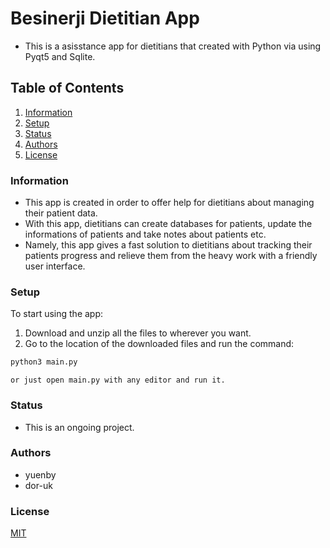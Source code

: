 # Besinerji Dietitian App
- This is a asisstance app for dietitians that created with Python via using Pyqt5 and Sqlite.

## Table of Contents
1. [Information](#GeneralInfo)
2. [Setup](#Setup)
3. [Status](#Status)
4. [Authors](#Authors)
5. [License](#License)

### Information <a name="GeneralInfo"></a>
- This app is created in order to offer help for dietitians about managing their patient data.
- With this app, dietitians can create databases for patients, update the informations of patients and take notes about patients etc.
- Namely, this app gives a fast solution to dietitians about tracking their patients progress and relieve them from the heavy work with a friendly user interface. 

### Setup <a name="Setup"></a>
To start using the app:
  1. Download and unzip all the files to wherever you want.
  2. Go to the location of the downloaded files and run the command:
  ```bash
  python3 main.py
  ``` 
    or just open main.py with any editor and run it.

### Status  <a name="Status"></a>
- This is an ongoing project.

### Authors  <a name="Authors"></a>
- yuenby
- dor-uk

### License  <a name="License"></a>
[MIT](https://choosealicense.com/licenses/mit/)
